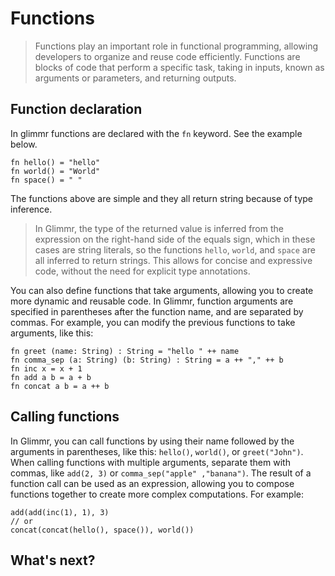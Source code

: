 # Functions
> Functions play an important role in functional programming, allowing developers to organize and reuse code efficiently. Functions are blocks of code that perform a specific task, taking in inputs, known as arguments or parameters, and returning outputs.  

## Function declaration

In glimmr functions are declared with the `fn` keyword. See the example below.

```glimmr
fn hello() = "hello"
fn world() = "World"
fn space() = " "
```

The functions above are simple and they all return string because of type inference. 

> In Glimmr, the type of the returned value is inferred from the expression on the right-hand side of the equals sign, which in these cases are string literals, so the functions `hello`, `world`, and `space` are all inferred to return strings. This allows for concise and expressive code, without the need for explicit type annotations.

You can also define functions that take arguments, allowing you to create more dynamic and reusable code. In Glimmr, function arguments are specified in parentheses after the function name, and are separated by commas. For example, you can modify the previous functions to take arguments, like this:

```glimmr
fn greet (name: String) : String = "hello " ++ name
fn comma_sep (a: String) (b: String) : String = a ++ "," ++ b
fn inc x = x + 1
fn add a b = a + b
fn concat a b = a ++ b
```

## Calling functions
In Glimmr, you can call functions by using their name followed by the arguments in parentheses, like this: `hello()`, `world()`, or `greet("John")`. When calling functions with multiple arguments, separate them with commas, like `add(2, 3)` or `comma_sep("apple" ,"banana")`. The result of a function call can be used as an expression, allowing you to compose functions together to create more complex computations. For example:

```glimmr
add(add(inc(1), 1), 3)
// or
concat(concat(hello(), space()), world())
```

## What's next?

